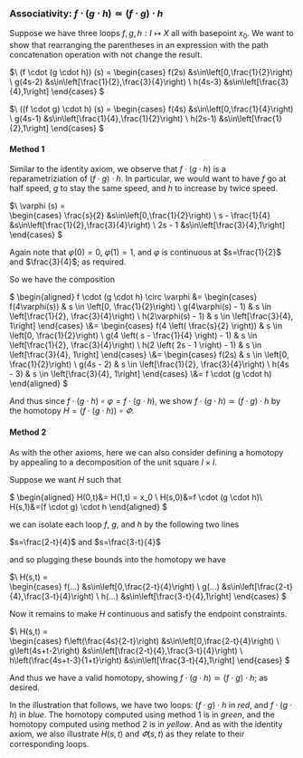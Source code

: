 ### Associativity: $f \cdot (g \cdot h) \simeq (f \cdot g) \cdot h$

Suppose we have three loops $f,g,h:I\mapsto X$ all with basepoint $x_0$. We want to show that rearranging the parentheses in 
an expression with the path concatenation operation with not change the result.

$\\
(f \cdot (g \cdot h)) (s) =
\begin{cases}
   f(2s) &s\in\left[0,\frac{1}{2}\right) \\
   g(4s-2) &s\in\left[\frac{1}{2},\frac{3}{4}\right) \\
   h(4s-3) &s\in\left[\frac{3}{4},1\right]
\end{cases}
$

$\\
((f \cdot g) \cdot h) (s) =
\begin{cases}
   f(4s) &s\in\left[0,\frac{1}{4}\right) \\
   g(4s-1) &s\in\left[\frac{1}{4},\frac{1}{2}\right) \\
   h(2s-1) &s\in\left[\frac{1}{2},1\right]
\end{cases}
$

#### Method 1

Similar to the identity axiom, we observe that $f \cdot (g \cdot h)$ is a reparametriziation of $(f \cdot g) \cdot h$. 
In particular, we would want to have $f$ go at half speed, $g$ to stay the same speed, and $h$ to increase by twice speed.

$\\
\varphi (s) =  
\begin{cases}
   \frac{s}{2} &s\in\left[0,\frac{1}{2}\right) \\
   s - \frac{1}{4} &s\in\left[\frac{1}{2},\frac{3}{4}\right) \\
   2s - 1 &s\in\left[\frac{3}{4},1\right] 
\end{cases}
$

Again note that $\varphi(0)=0$, $\varphi(1)=1$, and $\varphi$ is continuous at $s=\frac{1}{2}$ and $\frac{3}{4}$; as required.

So we have the composition

$
\begin{aligned}
f \cdot (g \cdot h) \circ \varphi
&= 
\begin{cases}
   f(4\varphi(s)) & s \in \left[0, \frac{1}{2}\right) \\
   g(4\varphi(s) - 1) & s \in \left[\frac{1}{2}, \frac{3}{4}\right) \\
   h(2\varphi(s) - 1) & s \in \left[\frac{3}{4}, 1\right]
\end{cases} 
\\&=
\begin{cases}
   f(4 \left( \frac{s}{2} \right)) & s \in \left[0, \frac{1}{2}\right) \\
   g(4 \left( s - \frac{1}{4} \right) - 1) & s \in \left[\frac{1}{2}, \frac{3}{4}\right) \\
   h(2 \left( 2s - 1 \right) - 1) & s \in \left[\frac{3}{4}, 1\right]
\end{cases} 
\\&=
\begin{cases}
   f(2s) & s \in \left[0, \frac{1}{2}\right) \\
   g(4s - 2) & s \in \left[\frac{1}{2}, \frac{3}{4}\right) \\
   h(4s - 3) & s \in \left[\frac{3}{4}, 1\right]
\end{cases} 
\\&=
f \cdot (g \cdot h)
\end{aligned}
$

And thus since $f \cdot (g \cdot h) \circ \varphi = f \cdot (g \cdot h)$, we show $f \cdot (g \cdot h) \simeq (f \cdot g) \cdot h$ by the homotopy $H = \left(f \cdot (g \cdot h)\right) \circ \varPhi$.

#### Method 2

As with the other axioms, here we can also consider defining a homotopy by appealing to a decomposition of the unit square $I \times I$.

Suppose we want $H$ such that

$
\begin{aligned}
H(0,t)&= H(1,t) = x_0 \\
H(s,0)&=f \cdot (g \cdot h)\\ 
H(s,1)&=(f \cdot g) \cdot h
\end{aligned}
$

we can isolate each loop $f$, $g$, and $h$ by the following two lines

$s=\frac{2-t}{4}$ and $s=\frac{3-t}{4}$

and so plugging these bounds into the homotopy we have

$\\
H(s,t) =  
\begin{cases}
   f(...) &s\in\left[0,\frac{2-t}{4}\right) \\
   g(...) &s\in\left[\frac{2-t}{4},\frac{3-t}{4}\right) \\
   h(...) &s\in\left[\frac{3-t}{4},1\right] 
\end{cases}
$

Now it remains to make $H$ continuous and satisfy the endpoint constraints. 

$\\
H(s,t) =  
\begin{cases}
   f\left(\frac{4s}{2-t}\right) &s\in\left[0,\frac{2-t}{4}\right) \\
   g\left(4s+t-2\right) &s\in\left[\frac{2-t}{4},\frac{3-t}{4}\right) \\
   h\left(\frac{4s+t-3}{1+t}\right) &s\in\left[\frac{3-t}{4},1\right] 
\end{cases}
$

And thus we have a valid homotopy, showing $f \cdot (g \cdot h) \simeq (f \cdot g) \cdot h$; as desired.

In the illustration that follows, we have two loops: $(f \cdot g) \cdot h$ in *red*, and $f \cdot (g \cdot h)$ in *blue*. The homotopy computed using method 1 is in *green*, and the homotopy computed using method 2 is in *yellow*. And as with the identity axiom, we also illustrate $H(s,t)$ and $\varPhi\left(s,t\right)$ as they relate to their corresponding loops.
